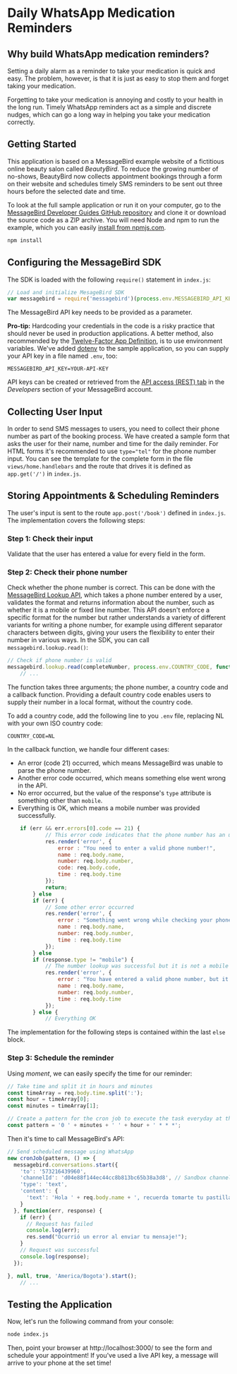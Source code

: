 # Daily WhatsApp Medication Reminders

## Why build WhatsApp medication reminders?

Setting a daily alarm as a reminder to take your medication is quick and easy. The problem, however, is that it is just as easy to stop them and forget taking your medication.

Forgetting to take your medication is annoying and costly  to your health in the long run. Timely WhatsApp reminders act as a simple and discrete nudges, which can go a long way in helping you take your medication correctly.

## Getting Started

This application is based on a MessageBird example website of a fictitious online beauty salon called *BeautyBird*. To reduce the growing number of no-shows, BeautyBird now collects appointment bookings through a form on their website and schedules timely SMS reminders to be sent out three hours before the selected date and time.

To look at the full sample application or run it on your computer, go to the [MessageBird Developer Guides GitHub repository](https://github.com/messagebirdguides/reminders-guide) and clone it or download the source code as a ZIP archive. You will need Node and npm to run the example, which you can easily [install from npmjs.com](https://www.npmjs.com/get-npm).

````bash
npm install
````

## Configuring the MessageBird SDK

The SDK is loaded with the following `require()` statement in `index.js`:

````javascript
// Load and initialize MesageBird SDK
var messagebird = require('messagebird')(process.env.MESSAGEBIRD_API_KEY);
````

The MessageBird API key needs to be provided as a parameter.

 **Pro-tip:** Hardcoding your credentials in the code is a risky practice that should never be used in production applications. A better method, also recommended by the [Twelve-Factor App Definition](https://12factor.net/), is to use environment variables. We've added [dotenv](https://www.npmjs.com/package/dotenv) to the sample application, so you can supply your API key in a file named `.env`, too:

````env
MESSAGEBIRD_API_KEY=YOUR-API-KEY
````

API keys can be created or retrieved from the [API access (REST) tab](https://dashboard.messagebird.com/en/developers/access) in the _Developers_ section of your MessageBird account.

## Collecting User Input

In order to send SMS messages to users, you need to collect their phone number as part of the booking process. We have created a sample form that asks the user for their name, number and time for the daily reminder. For HTML forms it's recommended to use `type="tel"` for the phone number input. You can see the template for the complete form in the file `views/home.handlebars` and the route that drives it is defined as `app.get('/')` in `index.js`.

## Storing Appointments & Scheduling Reminders

The user's input is sent to the route `app.post('/book')` defined in `index.js`. The implementation covers the following steps:

### Step 1: Check their input

Validate that the user has entered a value for every field in the form.


### Step 2: Check their phone number

Check whether the phone number is correct. This can be done with the [MessageBird Lookup API](https://developers.messagebird.com/docs/lookup#lookup-request), which takes a phone number entered by a user, validates the format and returns information about the number, such as whether it is a mobile or fixed line number. This API doesn't enforce a specific format for the number but rather understands a variety of different variants for writing a phone number, for example using different separator characters between digits, giving your users the flexibility to enter their number in various ways. In the SDK, you can call `messagebird.lookup.read()`:

````javascript
// Check if phone number is valid
messagebird.lookup.read(completeNumber, process.env.COUNTRY_CODE, function (err, response) {
    // ...
````

The function takes three arguments; the phone number, a country code and a callback function. Providing a default country code enables users to supply their number in a local format, without the country code.

To add a country code, add the following line to you `.env` file, replacing NL with your own ISO country code:
````env
COUNTRY_CODE=NL
````

In the callback function, we handle four different cases:
* An error (code 21) occurred, which means MessageBird was unable to parse the phone number.
* Another error code occurred, which means something else went wrong in the API.
* No error occurred, but the value of the response's `type` attribute is something other than `mobile`.
* Everything is OK, which means a mobile number was provided successfully.

````javascript
    if (err && err.errors[0].code == 21) {
            // This error code indicates that the phone number has an unknown format
            res.render('error', {
                error : "You need to enter a valid phone number!",
                name : req.body.name,
                number: req.body.number,
                code: req.body.code,
                time : req.body.time
            });
            return;
        } else
        if (err) {
            // Some other error occurred
            res.render('error', {
                error : "Something went wrong while checking your phone number!",
                name : req.body.name,
                number: req.body.number,
                time : req.body.time
            });
        } else
        if (response.type != "mobile") {
            // The number lookup was successful but it is not a mobile number
            res.render('error', {
                error : "You have entered a valid phone number, but it's not a mobile number! Provide a mobile number so we can contact you via SMS.",
                name : req.body.name,
                number: req.body.number,
                time : req.body.time
            });
        } else {
            // Everything OK
````

The implementation for the following steps is contained within the last `else` block.

### Step 3: Schedule the reminder

Using *moment*, we can easily specify the time for our reminder:

````javascript
// Take time and split it in hours and minutes
const timeArray = req.body.time.split(':');
const hour = timeArray[0];
const minutes = timeArray[1];

// Create a pattern for the cron job to execute the task everyday at the same time
const pattern = '0 ' + minutes + ' ' + hour + ' * * *';
````

Then it's time to call MessageBird's API:

````javascript
// Send scheduled message using WhatsApp
new cronJob(pattern, () => {
  messagebird.conversations.start({
    'to': '573216439960',
    'channelId': 'd04e88f144ec44cc8b813bc65b38a3d8', // Sandbox channelId
    'type': 'text',
    'content': {
      'text': 'Hola ' + req.body.name + ', recuerda tomarte tu pastilla anticonceptiva.'
    }
  }, function(err, response) {
    if (err) {
      // Request has failed
      console.log(err);
      res.send("Ocurrió un error al enviar tu mensaje!");
    }
    // Request was successful
    console.log(response);
  });

}, null, true, 'America/Bogota').start();
    // ...
````

## Testing the Application

Now, let's run the following command from your console:

````bash
node index.js
````

Then, point your browser at http://localhost:3000/ to see the form and schedule your appointment! If you've used a live API key, a message will arrive to your phone at the set time!
